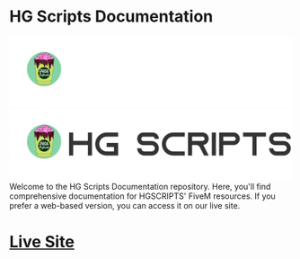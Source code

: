 # HG Scripts Documentation

![HG Scripts Banner](docs/assets/banner_light@2x.png#gh-dark-mode-only)
![HG Scripts Banner](docs/assets/banner_dark@2x.png#gh-light-mode-only)
Welcome to the HG Scripts Documentation repository. Here, you'll find comprehensive documentation for HGSCRIPTS' FiveM resources. If you prefer a web-based version, you can access it on our live site.

# [Live Site](http://hgscripts.github.io)
